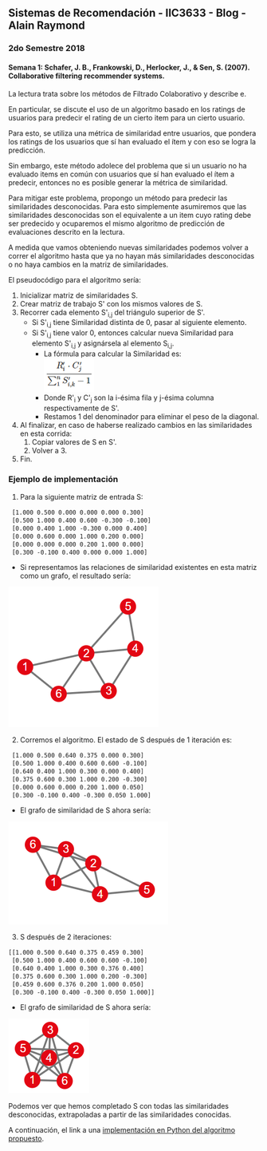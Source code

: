 ## Sistemas de Recomendación - IIC3633 - Blog - Alain Raymond
### 2do Semestre 2018

#### Semana 1:  Schafer, J. B., Frankowski, D., Herlocker, J., & Sen, S. (2007). Collaborative filtering recommender systems.

La lectura trata sobre los métodos de Filtrado Colaborativo y describe e.

En particular, se discute el uso de un algoritmo basado en los ratings de usuarios para predecir el rating de un cierto item para un cierto usuario.

Para esto, se utiliza una métrica de similaridad entre usuarios, que pondera los ratings de los usuarios que sí han evaluado el ítem y con eso se logra la predicción.

Sin embargo, este método adolece del problema que si un usuario no ha evaluado items en común con usuarios que sí han evaluado el ítem a predecir, entonces no es posible generar la métrica de similaridad.

Para mitigar este problema, propongo un método para predecir las similaridades desconocidas. Para esto simplemente asumiremos que las similaridades desconocidas son el equivalente a un item cuyo rating debe ser predecido y ocuparemos el mismo algoritmo de predicción de evaluaciones descrito en la lectura.

A medida que vamos obteniendo nuevas similaridades podemos volver a correr el algoritmo hasta que ya no hayan más similaridades desconocidas o no haya cambios en la matriz de similaridades.


El pseudocódigo para el algoritmo sería:

1. Inicializar matriz de similaridades S.
2. Crear matriz de trabajo S' con los mismos valores de S.
3. Recorrer cada elemento S'<sub>i,j</sub> del triángulo superior de S'.
   - Si S'<sub>i,j</sub> tiene Similaridad distinta de 0, pasar al siguiente elemento.
   - Si S'<sub>i,j</sub> tiene valor 0, entonces calcular nueva Similaridad para elemento S'<sub>i,j</sub> y asignársela al elemento S<sub>i,j</sub>.
     - La fórmula para calcular la Similaridad es: <br>
![Fórmula Similaridad](https://github.com/alainray/recsys/blob/master/similarity_semana1.PNG)
     - Donde R'<sub>i</sub> y C'<sub>j</sub> son la i-ésima fila y j-ésima columna respectivamente de S'.
     - Restamos 1 del denominador para eliminar el peso de la diagonal.
4. Al finalizar, en caso de haberse realizado cambios en las similaridades en esta corrida:
   1. Copiar valores de S en S'.
   2. Volver a 3.
5. Fin.

### Ejemplo de implementación
1. Para la siguiente matriz de entrada S:

```
 [1.000 0.500 0.000 0.000 0.000 0.300]
 [0.500 1.000 0.400 0.600 -0.300 -0.100]
 [0.000 0.400 1.000 -0.300 0.000 0.400]
 [0.000 0.600 0.000 1.000 0.200 0.000]
 [0.000 0.000 0.000 0.200 1.000 0.000]
 [0.300 -0.100 0.400 0.000 0.000 1.000]
```
* Si representamos las relaciones de similaridad existentes en esta matriz como un grafo, el resultado sería:
 
 ![Grafo Similaridad 1a iteración](https://github.com/alainray/recsys/blob/master/similarity_graph.PNG)

2. Corremos el algoritmo. El estado de S después de 1 iteración es:
```
 [1.000 0.500 0.640 0.375 0.000 0.300]
 [0.500 1.000 0.400 0.600 0.600 -0.100]
 [0.640 0.400 1.000 0.300 0.000 0.400]
 [0.375 0.600 0.300 1.000 0.200 -0.300]
 [0.000 0.600 0.000 0.200 1.000 0.050]
 [0.300 -0.100 0.400 -0.300 0.050 1.000]
```
 * El grafo de similaridad de S ahora sería:
 
 ![Grafo Similaridad 1a iteración](https://github.com/alainray/recsys/blob/master/similarity_graph_it1.PNG)
 
3. S después de 2 iteraciones:
```
[[1.000 0.500 0.640 0.375 0.459 0.300]
 [0.500 1.000 0.400 0.600 0.600 -0.100]
 [0.640 0.400 1.000 0.300 0.376 0.400]
 [0.375 0.600 0.300 1.000 0.200 -0.300]
 [0.459 0.600 0.376 0.200 1.000 0.050]
 [0.300 -0.100 0.400 -0.300 0.050 1.000]]
```
 * El grafo de similaridad de S ahora sería:
 
 ![Grafo Similaridad 1a iteración](https://github.com/alainray/recsys/blob/master/similarity_graph_it2.PNG)
 
Podemos ver que hemos completado S con todas las similaridades desconocidas, extrapoladas a partir de las similaridades conocidas.

A continuación, el link a una [implementación en Python del algoritmo propuesto](https://github.com/alainray/recsys/blob/master/semana1_similarity.py).
